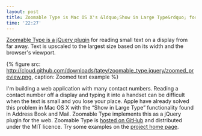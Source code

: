 ```yaml
---
layout: post
title: Zoomable Type is Mac OS X's &ldquo;Show in Large Type&rdquo; for jQuery
time: '22:27'
---
```


[Zoomable Type is a jQuery plugin](http://zoomabletype.tatey.com/) for reading small text on a display from far away. Text is upscaled to the largest size based on its width and the browser's viewport. 

{% figure src: http://cloud.github.com/downloads/tatey/zoomable_type.jquery/zoomed_preview.png, caption: Zoomed text example %}

I'm building a web application with many contact numbers. Reading a contact number off a display and typing it into a handset can be difficult when the text is small and you lose your place. Apple have already solved this problem in Mac OS X with the “Show in Large Type” functionality found in Address Book and Mail. Zoomable Type implements this as a jQuery plugin for the web. Zoomable Type is [hosted on GitHub](http://github.com/tatey/zoomable_type.jquery/) and distributed under the MIT licence. Try some examples on the [project home page](http://zoomabletype.tatey.com/).

